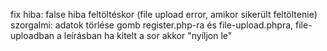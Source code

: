 fix hiba: false hiba feltöltéskor (file upload error, amikor sikerült feltöltenie)
szorgalmi: adatok törlése gomb register.php-ra és file-upload.phpra, file-uploadban a leírásban ha kitelt a sor akkor "nyíljon le"